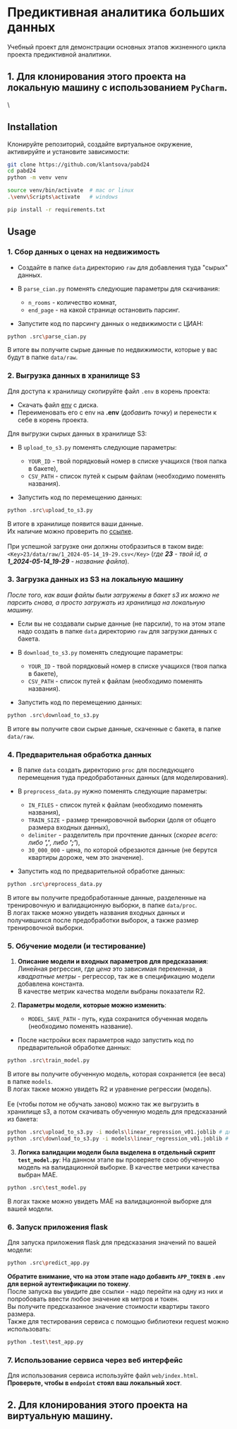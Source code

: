 # Предиктивная аналитика больших данных

Учебный проект для демонстрации основных этапов жизненного цикла проекта предиктивной аналитики.  

## 1. Для клонирования этого проекта на локальную машину с использованием `PyCharm`.
\
## Installation 

Клонируйте репозиторий, создайте виртуальное окружение, активируйте и установите зависимости:  

```sh
git clone https://github.com/klantsova/pabd24
cd pabd24
python -m venv venv

source venv/bin/activate  # mac or linux
.\venv\Scripts\activate   # windows

pip install -r requirements.txt
```

## Usage

### 1. Сбор данных о ценах на недвижимость 
* Создайте в папке `data` директорию `raw` для добавления туда "сырых" данных.
* В `parse_cian.py` поменять следующие параметры для скачивания:

    * `n_rooms` - количество комнат,
    * `end_page` - на какой странице остановить парсинг.
* Запустите код по парсингу данных о недвижимости с ЦИАН:
  
```sh
python .src\parse_cian.py
```

В итоге вы получите сырые данные по недвижимости, которые у вас будут в папке `data/raw`.

### 2. Выгрузка данных в хранилище S3 
Для доступа к хранилищу скопируйте файл `.env` в корень проекта:
* Скачать файл [env](https://drive.google.com/drive/folders/1cUry7oySkAJ5OB5lMGQcMceTO2nWxUHT?usp=drive_link) с диска.
* Переименовать его с env на **.env** (*добавить точку*) и перенести к себе в корень проекта.

Для выгрузки сырых данных в хранилище S3:
* В `upload_to_s3.py` поменять следующие параметры:

    * `YOUR_ID` - твой порядковый номер в списке учащихся (твоя папка в бакете),
    * `CSV_PATH` - список путей к сырым файлам (необходимо поменять названия).
* Запустить код по перемещению данных:
  
```sh
python .src\upload_to_s3.py
```

В итоге в хранилище появится ваши данные. \
Их наличие можно проверить по [ссылке](https://storage.yandexcloud.net/pabd24). \
\
При успешной загрузке они должны отобразиться в таком виде: `<Key>23/data/raw/1_2024-05-14_19-29.csv</Key>` (*где **23** - твой id, а **1_2024-05-14_19-29** - название файла*).

### 3. Загрузка данных из S3 на локальную машину  
*После того, как ваши файлы были загружены в бакет s3 их можно не парсить снова, а просто загружать из хранилища на локальную машину.*
* Если вы не создавали сырые данные (не парсили), то на этом этапе надо создать в папке `data` директорию `raw` для загрузки данных с бакета.
* В `download_to_s3.py` поменять следующие параметры:

    * `YOUR_ID` - твой порядковый номер в списке учащихся (твоя папка в бакете),
    * `CSV_PATH` - список путей к файлам (необходимо поменять названия).
* Запустить код по перемещению данных:
  
```sh
python .src\download_to_s3.py
```

В итоге вы получите свои сырые данные, скаченные с бакета, в папке `data/raw`.

### 4. Предварительная обработка данных  
* В папке `data` создать директорию `proc` для последующего перемещения туда предобработанных данных (для моделирования).
* В `preprocess_data.py` нужно поменять следующие параметры:

    * `IN_FILES` - список путей к файлам (необходимо поменять названия),
    * `TRAIN_SIZE` - размер тренировочной выборки (доля от общего размера входных данных),
    * `delimiter` - разделитель при прочтение данных (*скорее всего: либо **','**, либо **';'***),
    * `30_000_000` - цена, по которой обрезаются данные (не берутся квартиры дороже, чем это значение).
* Запустить код по предварительной обработке данных:

```sh
python .src\preprocess_data.py
```
В итоге вы получите предобработанные данные, разделенные на тренировочную и валидационную выборки, в папке `data/proc`. \
В логах также можно увидеть названия входных данных и получившихся после предобработки выборок, а также размер тренировочной выборки.

### 5. Обучение модели (и тестирование)
1) **Описание модели и входных параметров для предсказания**:\
Линейная регрессия, где *цена* это зависимая переменная, а *квадратные метры* - регрессор, так же в спецификацию модели добавлена константа.\
В качестве метрик качества модели выбраны показатели R2.
2) **Параметры модели, которые можно изменить**:

    * `MODEL_SAVE_PATH` - путь, куда сохранится обученная модель (необходимо поменять название).
* После настройки всех параметров надо запустить код по предварительной обработке данных:

```sh
python .src\train_model.py
```
В итоге вы получите обученную модель, которая сохраняется (ее веса) в папке `models`. \
В логах также можно увидеть R2 и уравнение регрессии (модель). \
\
Ее (чтобы потом не обучать заново) можно так же выгрузить в хранилище s3, а потом скачивать обученную модель для предсказаний из бакета:
```sh
python .src\upload_to_s3.py -i models\linear_regression_v01.joblib # для выгрузки модели в хранилище s3 (название модели поменять на нужное)
python .src\download_to_s3.py -i models\linear_regression_v01.joblib # для загрузки модели из хранилища s3 на локальную машину (название модели поменять на нужное)
```
3) **Логика валидации модели была выделена в отдельный скрипт `test_model.py`**:
На данном этапе вы проверяете свою обученную модель на валидационной выборке. В качестве метрики качества выбран MAE.

```sh
python .src\test_model.py
```
В логах также можно увидеть MAE на валидационной выборке для вашей модели.

### 6. Запуск приложения flask 
Для запуска приложения flask для предсказания значений по вашей модели:

```sh
python .src\predict_app.py
```
**Обратите внимание, что на этом этапе надо добавить `APP_TOKEN` в `.env` для верной аутентификации по токену**. \
После запуска вы увидите две ссылки - надо перейти на одну из них и попробовать ввести любое значение кв метров и токен. \
Вы получите предсказанное значение стоимости квартиры такого размера.
\
Также для тестирования сервиса с помощью библиотеки request можно использовать:

```sh
python .test\test_app.py
```

### 7. Использование сервиса через веб интерфейс 
Для использования сервиса используйте файл `web/index.html`. \
**Проверьте, чтобы в `endpoint` стоял ваш локальный хост**.

## 2. Для клонирования этого проекта на виртуальную машину.




